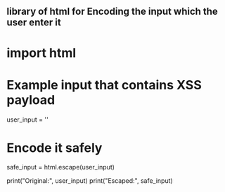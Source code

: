 ## library of html for Encoding the input which the user enter it 
                                                                                                                                     
# import html

# Example input that contains XSS payload
user_input = '<script>alert("XSS")</script>'

# Encode it safely
safe_input = html.escape(user_input)

print("Original:", user_input)
print("Escaped:", safe_input)
